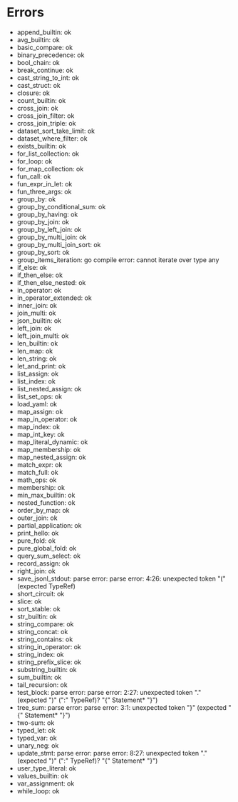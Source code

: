 # Errors

- append_builtin: ok
- avg_builtin: ok
- basic_compare: ok
- binary_precedence: ok
- bool_chain: ok
- break_continue: ok
- cast_string_to_int: ok
- cast_struct: ok
- closure: ok
- count_builtin: ok
- cross_join: ok
- cross_join_filter: ok
- cross_join_triple: ok
- dataset_sort_take_limit: ok
- dataset_where_filter: ok
- exists_builtin: ok
- for_list_collection: ok
- for_loop: ok
- for_map_collection: ok
- fun_call: ok
- fun_expr_in_let: ok
- fun_three_args: ok
- group_by: ok
- group_by_conditional_sum: ok
- group_by_having: ok
- group_by_join: ok
- group_by_left_join: ok
- group_by_multi_join: ok
- group_by_multi_join_sort: ok
- group_by_sort: ok
- group_items_iteration: go compile error: cannot iterate over type any
- if_else: ok
- if_then_else: ok
- if_then_else_nested: ok
- in_operator: ok
- in_operator_extended: ok
- inner_join: ok
- join_multi: ok
- json_builtin: ok
- left_join: ok
- left_join_multi: ok
- len_builtin: ok
- len_map: ok
- len_string: ok
- let_and_print: ok
- list_assign: ok
- list_index: ok
- list_nested_assign: ok
- list_set_ops: ok
- load_yaml: ok
- map_assign: ok
- map_in_operator: ok
- map_index: ok
- map_int_key: ok
- map_literal_dynamic: ok
- map_membership: ok
- map_nested_assign: ok
- match_expr: ok
- match_full: ok
- math_ops: ok
- membership: ok
- min_max_builtin: ok
- nested_function: ok
- order_by_map: ok
- outer_join: ok
- partial_application: ok
- print_hello: ok
- pure_fold: ok
- pure_global_fold: ok
- query_sum_select: ok
- record_assign: ok
- right_join: ok
- save_jsonl_stdout: parse error: parse error: 4:26: unexpected token "(" (expected TypeRef)
- short_circuit: ok
- slice: ok
- sort_stable: ok
- str_builtin: ok
- string_compare: ok
- string_concat: ok
- string_contains: ok
- string_in_operator: ok
- string_index: ok
- string_prefix_slice: ok
- substring_builtin: ok
- sum_builtin: ok
- tail_recursion: ok
- test_block: parse error: parse error: 2:27: unexpected token "." (expected ")" (":" TypeRef)? "{" Statement* "}")
- tree_sum: parse error: parse error: 3:1: unexpected token "}" (expected "{" Statement* "}")
- two-sum: ok
- typed_let: ok
- typed_var: ok
- unary_neg: ok
- update_stmt: parse error: parse error: 8:27: unexpected token "." (expected ")" (":" TypeRef)? "{" Statement* "}")
- user_type_literal: ok
- values_builtin: ok
- var_assignment: ok
- while_loop: ok
